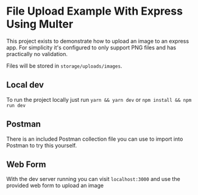# File Upload Example With Express Using Multer

This project exists to demonstrate how to upload an image to an express app. For simplicity it's configured to only
support PNG files and has practically no validation.

Files will be stored in `storage/uploads/images`.

## Local dev

To run the project locally just run `yarn && yarn dev` or `npm install && npm run dev`

## Postman

There is an included Postman collection file you can use to import into Postman to try this yourself.

## Web Form

With the dev server running you can visit `localhost:3000` and use the provided web form to upload an image